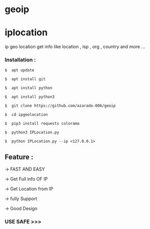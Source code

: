# geoip

# iplocation
ip geo location get info like location , isp , org , country and more ...


### Installation : 

` $  apt update ` 

` $  apt install git `

` $  apt install python `

` $  apt install python3 `

` $  git clone https://github.com/azarado-006/geoip `

` $  cd ipgeolocation `

` $  pip3 install requests colorama `

` $  python3 IPLocation.py `

` $  python IPLocation.py --ip <127.0.0.1> `


## Feature : 
-> FAST AND EASY

-> Get Full info OF IP

-> Get Location from IP

-> fully Support 

-> Good Design

### USE SAFE >>>
